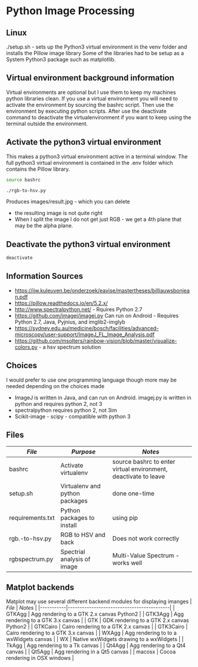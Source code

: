 # Python Image Processing


## Linux 

./setup.sh - sets up the Python3 virtual environment in the venv folder and installs the Pillow image library
Some of the libraries had to be setup as a System Python3 package such as matplotlib.


## Virtual environment background information

Virtual environments are optional but I use them to keep my machines python libraries clean. If you use a virtual environment you will need to activate the environment by sourcing the bashrc script. Then use the environment by executing python scripts.  After use the deactivate command to deactivate the virtualenvironment if you want to keep using the terminal outside the environment.

## Activate the python3 virtual environment

This makes a python3 virtual environment active in a terminal window.
The full python3 virtual environment is contained in the .env folder which contains the Pillow library.

```bash
source bashrc

./rgb-to-hsv.py
```

Produces images/result.jpg - which you can delete

* the resulting image is not quite right
* When I split the image I do not get just RGB - we get a 4th plane that may be the alpha plane.

## Deactivate the python3 virtual environment

```bash
deactivate
```

## Information Sources

* https://iiw.kuleuven.be/onderzoek/eavise/mastertheses/billiauwsbonjean.pdf
* https://pillow.readthedocs.io/en/5.2.x/
* http://www.spectralpython.net/ - Rquires Python 2.7
* https://github.com/imagej/imagej.py Can run on Android - Requires Python 2.7, Java, Pyjnius, and imglib2-imglyb
* https://sydney.edu.au/medicine/bosch/facilities/advanced-microscopy/user-support/ImageJ_FL_Image_Analysis.pdf
* https://github.com/msolters/rainbow-vision/blob/master/visualize-colors.py - a hsv spectrum solution


## Choices

I would prefer to use one programming language though more may be needed depending on the choices made

* ImageJ is written in Java, and can run on Android.  imagej.py is written in python and requires python 2, not 3
* spectralpython requires python 2, not 3im
* Scikit-image - scipy - compatible with python 3


## Files

|  *File*               | *Purpose*             | *Notes*                       |
|-----------------------|-----------------------|-------------------------------|
| bashrc                | Activate virtualenv   | source bashrc to enter virtual environment, deactivate to leave |
| setup.sh              | Virtualenv and python packages | done one-time |
| requirements.txt      | Python packages to install | using pip |
| rgb.-to-hsv.py        | RGB to HSV and back   | Does not work correctly |
| rgbspectrum.py        | Spectrial analysis of image | Multi-Value Spectrum - works well |


## Matplot backends

Matplot may use several different backend modules for displaying imanges
|  *File*   | *Notes*                                   |
|-----------|-------------------------------------------|
| GTKAgg    | Agg rendering to a GTK 2.x canvas Python2 |
| GTK3Agg   | Agg rendering to a GTK 3.x canvas         |
| GTK       | GDK rendering to a GTK 2.x canvas Python2 |
| GTKCairo  | Cairo rendering to a GTK 2.x canvas       |
| GTK3Cairo | Cairo rendering to a GTK 3.x canvas       |
| WXAgg     | Agg rendering to to a wxWidgets canvas    |
| WX        | Native wxWidgets drawing to a wxWidgets   |
| TkAgg     | Agg rendering to a Tk canvas              |
| Qt4Agg    | Agg rendering to a Qt4 canvas             |
| Qt5Agg    | Agg rendering in a Qt5 canvas             |
| macosx    | Cocoa rendering in OSX windows            |
